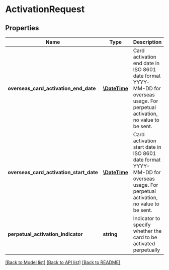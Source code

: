 # ActivationRequest

## Properties
Name | Type | Description | Notes
------------ | ------------- | ------------- | -------------
**overseas_card_activation_end_date** | [**\DateTime**](\DateTime.md) | Card activation end date in ISO 8601 date format YYYY-MM-DD for overseas usage. For perpetual activation, no value to be sent. | [optional] 
**overseas_card_activation_start_date** | [**\DateTime**](\DateTime.md) | Card activation start date in ISO 8601 date format YYYY-MM-DD for overseas usage. For perpetual activation, no value to be sent. | [optional] 
**perpetual_activation_indicator** | **string** | Indicator to specify whether the card to be activated perpetually | [optional] 

[[Back to Model list]](../../README.md#documentation-for-models) [[Back to API list]](../../README.md#documentation-for-api-endpoints) [[Back to README]](../../README.md)

